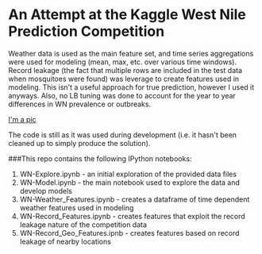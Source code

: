 # An Attempt at the Kaggle West Nile Prediction Competition


Weather data is used as the main feature set, and time series aggregations were used for modeling (mean, max, etc. over various time windows).  Record leakage (the fact that multiple rows are included in the test data when mosquitoes were found) was leverage to create features used in modeling.  This isn't a useful approach for true prediction, however I used it anyways. Also, no LB tuning was done to account for the year to year differences in WN prevalence or outbreaks.

[I'm a pic](https://github.com/jfunk2968/WestNile-Kaggle/blob/master/skeeter_pic.jpg)


The code is still as it was used during development (i.e. it hasn't been cleaned up to simply produce the solution).  

###This repo contains the following IPython notebooks:
1.  WN-Explore.ipynb - an initial exploration of the provided data files 
2.  WN-Model.ipynb - the main notebook used to explore the data and develop models
3.  WN-Weather_Features.ipynb - creates a dataframe of time dependent weather features used in modeling
4.  WN-Record_Features.ipynb - creates features that exploit the record leakage nature of the competition data
5.  WN-Record_Geo_Features.ipnb - creates features based on record leakage of nearby locations

